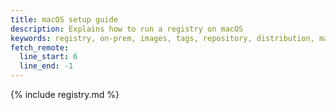 ```yaml
---
title: macOS setup guide
description: Explains how to run a registry on macOS
keywords: registry, on-prem, images, tags, repository, distribution, macOS, recipe, advanced
fetch_remote:
  line_start: 6
  line_end: -1
---
```


{% include registry.md %}
